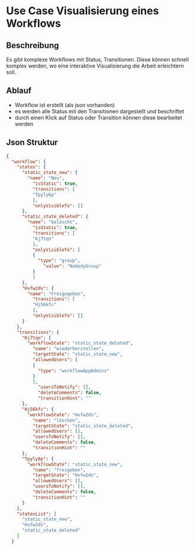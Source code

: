 # Use Case Visualisierung eines Workflows

## Beschreibung
Es gibt komplexe Workflows mit Status, Transitionen. Diese können schnell komplex werden, wo eine
interaktive Visualisierung die Arbeit erleichtern soll.

## Ablauf
* Workflow ist erstellt (als json vorhanden)
* es werden alle Status mit den Transitionen dargestellt und beschriftet
* durch einen Klick auf Status oder Transition können diese bearbeitet werden

## Json Struktur
```json
{
  "workflow": {
    "states": {
      "static_state_new": {
        "name": "Neu",
          "isStatic": true,
          "transitions": [
          "Tpyly6p"
          ],
          "onlyVisibleTo": []
      },
      "static_state_deleted": {
        "name": "Gelöscht",
          "isStatic": true,
          "transitions": [
          "Kj7tqn"
          ],
          "onlyVisibleTo": [
          {
            "type": "group",
              "value": "NobodyGroup"
          }
          ]
      },
      "Hvfw2ds": {
        "name": "Freigegeben",
          "transitions": [
          "Hj56kfc"
          ],
          "onlyVisibleTo": []
      }
    },
    "transitions": {
      "Kj7tqn": {
        "workflowState": "static_state_deleted",
          "name": "wiederherstellen",
          "targetState": "static_state_new",
          "allowedUsers": [
          {
            "type": "workflowAppAdmins"
          }
          ],
            "usersToNotify": [],
            "deleteComments": false,
            "transitionHint": ""
      },
      "Hj56kfc": {
        "workflowState": "Hvfw2ds",
          "name": "löschen",
          "targetState": "static_state_deleted",
          "allowedUsers": [],
          "usersToNotify": [],
          "deleteComments": false,
          "transitionHint": ""
      },
      "Tpyly6p": {
        "workflowState": "static_state_new",
          "name": "freigeben",
          "targetState": "Hvfw2ds",
          "allowedUsers": [],
          "usersToNotify": [],
          "deleteComments": false,
          "transitionHint": ""
      }
    },
    "statesList": [
      "static_state_new",
      "Hvfw2ds",
      "static_state_deleted"
    ]
  }
```
